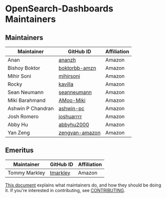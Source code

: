 # OpenSearch-Dashboards Maintainers

## Maintainers
| Maintainer | GitHub ID | Affiliation |
| --------------- | --------- | ----------- |
| Anan | [ananzh](https://github.com/ananzh) | Amazon |
| Bishoy Boktor | [boktorbb-amzn](https://github.com/boktorbb-amzn) | Amazon |
| Mihir Soni | [mihirsoni](https://github.com/mihirsoni) | Amazon |
| Rocky | [kavilla](https://github.com/kavilla) | Amazon |
| Sean Neumann | [seanneumann](https://github.com/seanneumann) | Amazon | 
| Miki Barahmand | [AMoo-Miki](https://github.com/AMoo-Miki) | Amazon |
| Ashwin P Chandran | [ashwin-pc](https://github.com/ashwin-pc) | Amazon |
| Josh Romero | [joshuarrrr](https://github.com/joshuarrrr) | Amazon |
| Abby Hu | [abbyhu2000](https://github.com/abbyhu2000) | Amazon |
| Yan Zeng | [zengyan-amazon](https://github.com/zengyan-amazon) | Amazon |

## Emeritus

| Maintainer | GitHub ID | Affiliation |
| --------------- | --------- | ----------- |
| Tommy Markley | [tmarkley](https://github.com/tmarkley) | Amazon | 

[This document](https://github.com/opensearch-project/.github/blob/main/MAINTAINERS.md) explains what maintainers do, and how they should be doing it. If you're interested in contributing, see [CONTRIBUTING](CONTRIBUTING.md).
